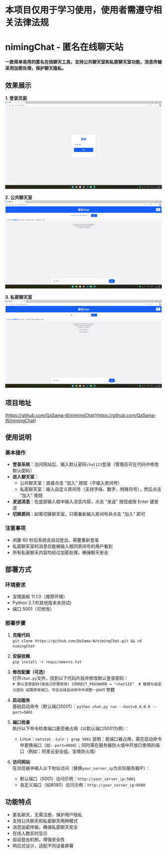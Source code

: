 # **本项目仅用于学习使用，使用者需遵守相关法律法规**

# nimingChat - 匿名在线聊天站
**一款简单易用的匿名在线聊天工具，支持公共聊天室和私密聊天室功能，消息传输采用加密处理，保护聊天隐私。**

## 效果展示
**1. 登录页面**  
   ![登录页面](https://github.com/QsSama-W/nimingChat/blob/main/login.png)

**2. 公共聊天室**  
   ![公共聊天室](https://github.com/QsSama-W/nimingChat/blob/main/chat1.png)

**3. 私密聊天室**  
   ![私密聊天室](https://github.com/QsSama-W/nimingChat/blob/main/chat2.png)

## 项目地址
[https://github.com/QsSama-W/nimingChat](https://github.com/QsSama-W/nimingChat)

## 使用说明
### 基本操作
- **登录系统**：访问网站后，输入默认密码`chat123`登录（管理员可在代码中修改默认密码）
- **进入聊天室**：
  - 公共聊天室：直接点击 "加入" 按钮（不输入房间号）
  - 私密聊天室：输入自定义房间号（支持字母、数字、特殊符号），然后点击 "加入" 按钮
- **发送消息**：在底部输入框中输入消息内容，点击 "发送" 按钮或按 Enter 键发送
- **切换房间**：如需切换聊天室，只需重新输入房间号并点击 "加入" 即可

### 注意事项
- 闲置 60 秒后系统会自动登出，需要重新登录
- 私密聊天室的消息仅能被输入相同房间号的用户看到
- 所有私密聊天内容均经过加密处理，确保聊天安全

## 部署方式
### 环境要求
- 宝塔面板 11.1.0（推荐环境）
- Python 3.7.8(其他版本未测试)
- 端口 5001（可修改）

### 部署步骤
1. **克隆代码**  
   `git clone https://github.com/QsSama-W/nimingChat.git && cd nimingChat`

2. **安装依赖**  
   `pip install -r requirements.txt`

3. **修改配置（可选）**  
   打开`chat.py`文件，找到以下代码片段并修改默认登录密码：  
   `# 默认登录密码(按自己所需修改) CORRECT_PASSWORD = "chat123"  # 替换为自定义密码
   如需修改端口，可在后续启动命令中调整`--port`参数

4. **启动服务**  
   基础启动命令（默认端口5001）：`python chat.py run --host=0.0.0.0 --port=5001`

5. **端口检查**  
   执行以下命令检查端口是否被占用（以默认端口5001为例）：  
   - Linux：`netstat -tuln | grep 5001`
   说明：若端口被占用，需在启动命令中更换端口（如`--port=8080`）；同时需在服务器防火墙中开放已使用的端口（例如：阿里云安全组、宝塔防火墙）

6. **访问网站**  
   在浏览器中输入以下地址访问（替换`your_server_ip`为实际服务器IP）：  
   - 默认端口（5001）访问示例：`http://your_server_ip:5001`  
   - 自定义端口（如8080）访问示例：`http://your_server_ip:8080`

## 功能特点
- 匿名聊天，无需注册，保护用户隐私
- 支持公共聊天和私密聊天两种模式
- 消息加密传输，确保私密聊天安全
- 在线人数实时显示
- 自动登出机制，增强安全性
- 响应式设计，适配不同设备屏幕
